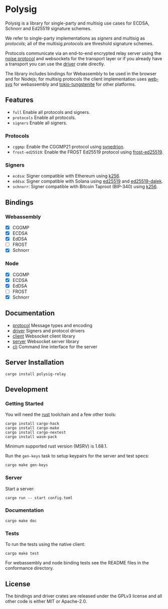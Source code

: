 # Polysig

Polysig is a library for single-party and multisig use cases for ECDSA, Schnorr and Ed25519 signature schemes.

We refer to single-party implementations as *signers* and multisig as *protocols*; all of the multisig *protocols* are threshold signature schemes.

Protocols communicate via an end-to-end encrypted relay server using the [noise protocol][] and websockets for the transport layer or if you already have a transport you can use the [driver](/crates/driver) crate directly.

The library includes bindings for Webassembly to be used in the browser and for Nodejs; for multisig protocols the client implementation uses [web-sys][] for webassembly and [tokio-tungstenite][] for other platforms.

## Features

* `full` Enable all protocols and signers.
* `protocols` Enable all protocols.
* `signers` Enable all signers.

### Protocols

* `cggmp`: Enable the CGGMP21 protocol using [synedrion](https://docs.rs/synedrion/).
* `frost-ed25519`: Enable the FROST Ed25519 protocol using  [frost-ed25519](https://docs.rs/frost-ed25519/).

### Signers

* `ecdsa`: Signer compatible with Ethereum using [k256](https://docs.rs/k256/latest/k256/).
* `eddsa`: Signer compatible with Solana using [ed25519](https://docs.rs/ed25519/latest/ed25519/) and [ed25519-dalek](https://docs.rs/ed25519-dalek/latest/ed25519_dalek/).
* `schnorr`: Signer compatible with Bitcoin Taproot (BIP-340) using [k256](https://docs.rs/k256/latest/k256/).

## Bindings

### Webassembly

* [x] CGGMP
* [x] ECDSA
* [x] EdDSA
* [ ] FROST
* [x] Schnorr

### Node

* [x] CGGMP
* [x] ECDSA
* [x] EdDSA
* [ ] FROST
* [x] Schnorr

## Documentation

* [protocol][] Message types and encoding
* [driver][] Signers and protocol drivers
* [client][] Websocket client library
* [server][] Websocket server library
* [cli][] Command line interface for the server

## Server Installation

```
cargo install polysig-relay
```

## Development

### Getting Started

You will need the [rust][] toolchain and a few other tools:

```
cargo install cargo-hack
cargo install cargo-make
cargo install cargo-nextest
cargo install wasm-pack
```

Minimum supported rust version (MSRV) is 1.68.1.

Run the `gen-keys` task to setup keypairs for the server and test specs:

```
cargo make gen-keys
```

### Server

Start a server:

```
cargo run -- start config.toml
```

### Documentation

```
cargo make doc
```

### Tests

To run the tests using the native client:

```
cargo make test
```

For webassembly and node binding tests see the README files in the conformance directory.

## License

The bindings and driver crates are released under the GPLv3 license and all other code is either MIT or Apache-2.0.

[noise protocol]: https://noiseprotocol.org/
[rust]: https://www.rust-lang.org/
[playwright]: https://playwright.dev
[web-sys]: https://docs.rs/web-sys
[tokio-tungstenite]: https://docs.rs/tokio-tungstenite
[protocol]: https://docs.rs/polysig-protocol
[driver]: https://docs.rs/polysig-driver
[client]: https://docs.rs/polysig-client
[server]: https://docs.rs/polysig-relay-server
[cli]: https://docs.rs/polysig-relay
